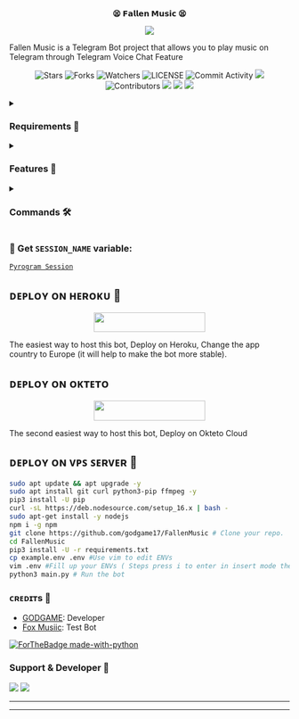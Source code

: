 <p align="center">
    <br><b>😫 𝗙𝗮𝗹𝗹𝗲𝗻 𝗠𝘂𝘀𝗶𝗰 😫</b><br>
</p>
<p align="center"><a href="https://t.me/Foxmusiic"><img src="https://telegra.ph/file/89cbc8b8760b6abff430f.jpg"></a></p>

Fallen Music is a Telegram Bot project that allows you to play music on Telegram through Telegram Voice Chat Feature</b><br>

<p align="center">
    <img src="https://img.shields.io/github/stars/godgame17/FallenMusic?style=for-the-badge" alt="Stars">
    <img src="https://img.shields.io/github/forks/godgame17/FallenMusic?style=for-the-badge" alt="Forks">
    <img src="https://img.shields.io/github/watchers/godgame17/FallenMusic?style=for-the-badge" alt="Watchers">
    <img src="https://img.shields.io/github/license/godgame17/FallenMusic?style=for-the-badge" alt="LICENSE">
    <img src="https://img.shields.io/github/commit-activity/w/godgame17/FallenMusic?style=for-the-badge" alt="Commit Activity">
    <a href="https://github.com/godgame17/FallenMusic/commits/godgame17"> <img src="https://img.shields.io/github/last-commit/godgame17/FallenMusic?color=blue&logo=github&logoColor=green&style=for-the-badge" /></a>
    <img src="https://img.shields.io/github/contributors/godgame17/FallenMusic?style=for-the-badge" alt="Contributors">
    <a href="https://github.com/godgame17/FallenMusic/issues"> <img src="https://img.shields.io/github/issues/godgame17/FallenMusic?color=blueviolet&logo=github&logoColor=green&style=for-the-badge" /></a>
    <a href="https://github.com/godgame17/FallenMusic"> <img src="https://img.shields.io/github/repo-size/godgame17/FallenMusic?color=orange&logo=github&logoColor=green&style=for-the-badge" /></a>
    <a href="https://pypi.org/project/Pyrogram/"> <img src="https://img.shields.io/pypi/v/pyrogram?color=yellow&label=pyrogram&logo=python&logoColor=green&style=for-the-badge" /></a>
</p>

<details>
<summary><h3> Requirements 📝</h3></summary>

- FFmpeg
- NodeJS [nodesource.com](https://nodesource.com/)
- Python 3.7 or higher
- [PyTgCalls](https://github.com/pytgcalls/pytgcalls)
</details>

<details>
<summary><h3> Features 🔮</h3></summary>

- Yt-dL Fix
- Updated Plug-in
- Super Fast Bot
- No Lag Hang
- Fast Download Song From Server
- Program Updated
- Smooth Player
</details>

<details>
<summary><h3> Commands 🛠</h3></summary> 

- `/play <song name>` - play song you requested
- `/song <song name>` - download songs you want quickly
- `/ping` - Bot Online or Offine

#### Admins Only 👷‍♂️
- `/pause` - pause song play
- `/resume` - resume song play
- `/skip` - play next song
- `/end` - stop music play
</details>

### 🧪 Get `SESSION_NAME` variable:

[``Pyrogram Session``](https://telegram.me/StringFatherBot)

## ᴅᴇᴩʟᴏʏ ᴏɴ ʜᴇʀᴏᴋᴜ 🚀

<p align="center"><a href="https://heroku.com/deploy?template=https://github.com/godgame17/FallenMusic"> <img src="https://img.shields.io/badge/Deploy%20To%20Heroku-black?style=for-the-badge&logo=heroku" width="200" height="35.45"/></a></p>
The easiest way to host this bot, Deploy on Heroku, Change the app country to Europe (it will help to make the bot more stable).

## ᴅᴇᴩʟᴏʏ ᴏɴ ᴏᴋᴛᴇᴛᴏ

<p align="center"><a href="https://cloud.okteto.com/deploy?repository=https://github.com/godgame17/FallenMusic"><img src="https://img.shields.io/badge/Deploy%20To%20Okteto-informational?style=for-the-badge&logo=Okteto" width="200" height="35.45"/></a></p>
The second easiest way to host this bot, Deploy on Okteto Cloud

## ᴅᴇᴘʟᴏʏ ᴏɴ ᴠᴘꜱ ꜱᴇʀᴠᴇʀ 📡

```sh
sudo apt update && apt upgrade -y
sudo apt install git curl python3-pip ffmpeg -y
pip3 install -U pip
curl -sL https://deb.nodesource.com/setup_16.x | bash -
sudo apt-get install -y nodejs
npm i -g npm
git clone https://github.com/godgame17/FallenMusic # Clone your repo.
cd FallenMusic
pip3 install -U -r requirements.txt
cp example.env .env #Use vim to edit ENVs
vim .env #Fill up your ENVs ( Steps press i to enter in insert mode then edit the file. Press Esc to exit the editing mode then type :wq! and press Enter key to save the file.)
python3 main.py # Run the bot
```

### ᴄʀᴇᴅɪᴛs 💖
- [GODGAME](https://github.com/godgame17): Developer
- [Fox Musiic](https://telegram.me/foxmusiic): Test Bot

[![ForTheBadge made-with-python](http://ForTheBadge.com/images/badges/made-with-python.svg)](https://www.python.org/)

### Support & Developer 🎑
<a href="https://telegram.me/Foxmusiic"><img src="https://img.shields.io/badge/-Support%20Group-blue.svg?style=for-the-badge&logo=Telegram"></a>
<a href="https://telegram.me/officialwhitefox"><img src="https://img.shields.io/badge/%20Developer-blue.svg?style=for-the-badge&logo=Telegram"></a>

------------------------------------------------
-------------------------------------------------
